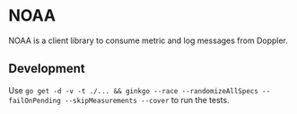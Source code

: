 NOAA
====

NOAA is a client library to consume metric and log messages from Doppler.


Development
-----------------

Use `go get -d -v -t ./... && ginkgo --race --randomizeAllSpecs --failOnPending --skipMeasurements --cover` to
run the tests.
